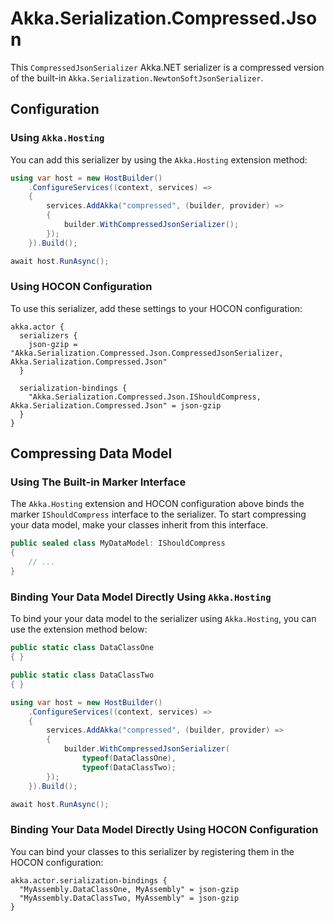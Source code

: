# Akka.Serialization.Compressed.Json

This `CompressedJsonSerializer` Akka.NET serializer is a compressed version of the built-in `Akka.Serialization.NewtonSoftJsonSerializer`.

## Configuration

### Using `Akka.Hosting`

You can add this serializer by using the `Akka.Hosting` extension method:

```csharp
using var host = new HostBuilder()
    .ConfigureServices((context, services) =>
    {
        services.AddAkka("compressed", (builder, provider) =>
        {
            builder.WithCompressedJsonSerializer();
        });
    }).Build();

await host.RunAsync();
```

### Using HOCON Configuration

To use this serializer, add these settings to your HOCON configuration:

```HOCON
akka.actor {
  serializers {
    json-gzip = "Akka.Serialization.Compressed.Json.CompressedJsonSerializer, Akka.Serialization.Compressed.Json"
  }
  
  serialization-bindings {
    "Akka.Serialization.Compressed.Json.IShouldCompress, Akka.Serialization.Compressed.Json" = json-gzip
  }
}
```

## Compressing Data Model

### Using The Built-in Marker Interface

The `Akka.Hosting` extension and HOCON configuration above binds the marker `IShouldCompress` interface to the serializer. To start compressing your data model, make your classes inherit from this interface.

```csharp
public sealed class MyDataModel: IShouldCompress
{
    // ...
}
```

### Binding Your Data Model Directly Using `Akka.Hosting`

To bind your your data model to the serializer using `Akka.Hosting`, you can use the extension method below:

```csharp
public static class DataClassOne
{ }

public static class DataClassTwo
{ }
```

```csharp
using var host = new HostBuilder()
    .ConfigureServices((context, services) =>
    {
        services.AddAkka("compressed", (builder, provider) =>
        {
            builder.WithCompressedJsonSerializer(
                typeof(DataClassOne), 
                typeof(DataClassTwo);
        });
    }).Build();

await host.RunAsync();
```

### Binding Your Data Model Directly Using HOCON Configuration

You can bind your classes to this serializer by registering them in the HOCON configuration:

```HOCON
akka.actor.serialization-bindings {
  "MyAssembly.DataClassOne, MyAssembly" = json-gzip
  "MyAssembly.DataClassTwo, MyAssembly" = json-gzip
}
```